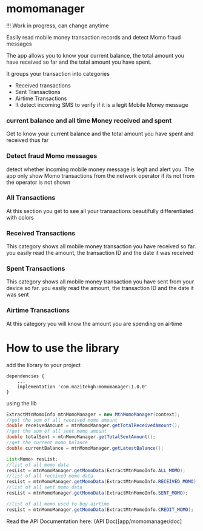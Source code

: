 # momomanager

!!! Work in progress, can change anytime

Easily read mobile money transaction records and detect Momo fraud messages

The app allows you to know your current balance, the total amount you have received so far and the total amount you have spent.

It groups your transaction into categories

* Received transactions
* Sent Transactions
* Airtime Transactions
* It detect incoming SMS to verify if it is a legit Mobile Money message


### current balance and all time Money received and spent
Get to know your current balance and the total amount you have spent and received thus far

### Detect fraud Momo messages
detect whether incoming mobile money message is legit and alert you. The app only show Momo transactions from the network operator if its not from the operator is not shown

### All Transactions
At this section you get to see all your transactions beautifully differentiated with colors

### Received Transactions
This category shows all mobile money transaction you have received so far. you easily read the amount, the transaction ID and the date it was received

### Spent Transactions
This category shows all mobile money transaction you have sent from your device so far. you easily read the amount, the transaction ID and the date it was sent

### Airtime Transactions
At this category you will know the amount you are spending on airtime


# How to use the library
add the library to your project
```
dependencies {
    ...
    implementation 'com.mazitekgh:momomanager:1.0.0'
}
```

using the lib

```java
ExtractMtnMomoInfo mtnMomoManager = new MtnMomoManager(context);
//get the sum of all received momo amount
double receivedAmount = mtnMomoManager.getTotalReceivedAmount();
//get the sum of all sent momo amount
double totalSent = mtnMomoManager.getTotalSentAmount();
//get the current momo balance
double currentBalance = mtnMomoManager.getLatestBalance();

List<Momo> resList;
//list of all momo data
resList = mtnMomoManager.getMomoData(ExtractMtnMomoInfo.ALL_MOMO);
//list of all received momo data
resList = mtnMomoManager.getMomoData(ExtractMtnMomoInfo.RECEIVED_MOMO);
//list of all sent momo data
resList = mtnMomoManager.getMomoData(ExtractMtnMomoInfo.SENT_MOMO);

//list of all momo used to buy airtime
resList = mtnMomoManager.getMomoData(ExtractMtnMomoInfo.CREDIT_MOMO);

```

Read the API Documentation here: (API Doc)[app/momomanager/doc]
